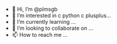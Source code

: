 - 👋 Hi, I’m @plmsgb
- 👀 I’m interested in  c python c plusplus...
- 🌱 I’m currently learning ...
- 💞️ I’m looking to collaborate on ...
- 📫 How to reach me ...

<!---
plmsgb/plmsgb is a ✨ special ✨ repository because its `README.md` (this file) appears on your GitHub profile.
You can click the Preview link to take a look at your changes.
--->

